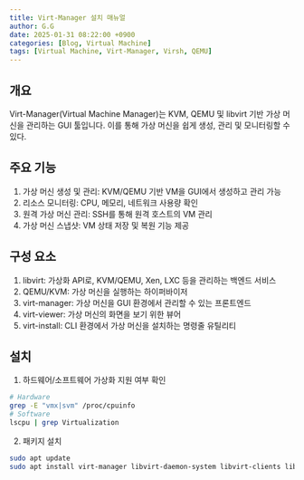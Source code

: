 ```yaml
---
title: Virt-Manager 설치 매뉴얼
author: G.G
date: 2025-01-31 08:22:00 +0900
categories: [Blog, Virtual Machine]
tags: [Virtual Machine, Virt-Manager, Virsh, QEMU]
---
```


## 개요
Virt-Manager(Virtual Machine Manager)는 KVM, QEMU 및 libvirt 기반 가상 머신을 관리하는 GUI 툴입니다. 이를 통해 가상 머신을 쉽게 생성, 관리 및 모니터링할 수 있다.

## 주요 기능
1. 가상 머신 생성 및 관리: KVM/QEMU 기반 VM을 GUI에서 생성하고 관리 가능
2. 리소스 모니터링: CPU, 메모리, 네트워크 사용량 확인
3. 원격 가상 머신 관리: SSH를 통해 원격 호스트의 VM 관리
4. 가상 머신 스냅샷: VM 상태 저장 및 복원 기능 제공

## 구성 요소
1. libvirt: 가상화 API로, KVM/QEMU, Xen, LXC 등을 관리하는 백엔드 서비스
2. QEMU/KVM: 가상 머신을 실행하는 하이퍼바이저
3. virt-manager: 가상 머신을 GUI 환경에서 관리할 수 있는 프론트엔드
4. virt-viewer: 가상 머신의 화면을 보기 위한 뷰어
5. virt-install: CLI 환경에서 가상 머신을 설치하는 명령줄 유틸리티

## 설치
1. 하드웨어/소프트웨어 가상화 지원 여부 확인
```bash
# Hardware
grep -E "vmx|svm" /proc/cpuinfo
# Software
lscpu | grep Virtualization
```

2. 패키지 설치
```bash
sudo apt update
sudo apt install virt-manager libvirt-daemon-system libvirt-clients libvirt-daemon-driver-xen ssh-askpass --no-install-recommends
```
